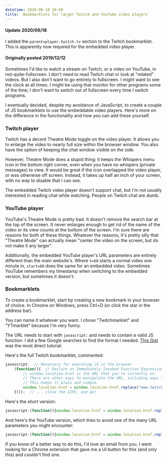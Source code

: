 ```yaml
---
datetime: 2020-06-18 16:49
title:  Bookmarklets for larger Twitch and YouTube video players
---
```


#### Update 2020/06/18

I added the `parent=player.twitch.tv` section to the Twitch bookmarklet. This is apparently now required for the embedded video player.

#### Originally posted 2019/12/12

Sometimes I'd like to watch a stream on Twitch, or a video on YouTube, in not-quite-fullscreen. I don't need to read Twitch chat or look at "related" videos. But I also don't want to go entirely to fullscreen. I might want to see the clock at all times. I might be using that monitor for other programs some of the time; I don't want to switch out of fullscreen every time I switch programs.

I eventually decided, despite my avoidance of JavaScript, to create a couple of JS bookmarklets to use the embeddable video players. Here's more on the difference in the functionality and how you can add these yourself.

### Twitch player

Twitch has a decent Theatre Mode toggle on the video player. It allows you to enlarge the video to nearly full size within the browser window. You also have the option of keeping the chat window visible on the side.

However, Theatre Mode does a stupid thing: it keeps the Whispers menu icon in the bottom right corner, even when you have no whispers (private messages) to view. It would be great if the icon overlapped the video player, or was otherwise off screen. Instead, it takes up half an inch of your screen, with no way to disable that I can see.

The embedded Twitch video player doesn't support chat, but I'm not usually interested in reading chat while watching. People on Twitch chat are dumb.

### YouTube player

YouTube's Theatre Mode is pretty bad. It doesn't remove the search bar at the top of the screen. It never enlarges enough to get rid of the name of the video or its view counts at the bottom of the screen. I'm sure there are reasons for both of these things. Whatever the reasons, it's pretty silly that "Theatre Mode" can actually mean "center the video on the screen, but do not make it any larger".

Additionally, the embedded YouTube player's URL parameters are entirely different than the main website's. Where `t=60` starts a normal video one minute in, `start=60` does the same for an embedded video. Sometimes YouTube remembers my timestamp when switching to the embedded version, but sometimes it doesn't.

### Bookmarklets

To create a bookmarklet, start by creating a new bookmark in your browser of choice. In Chrome on Windows, press Ctrl+D (or click the star in the address bar).

You can name it whatever you want. I chose "Twitchmarklet" and "YTmarklet" because I'm very funny.

The URL needs to start with `javascript:` and needs to contain a valid JS function. I did a few Google searches to find the format I needed. [This Gist](https://gist.github.com/caseywatts/c0cec1f89ccdb8b469b1) was the most direct tutorial.

Here's the full Twitch bookmarklet, commented:

```javascript
javascript:  // Necessary for executing JS in the browser
    (function(){  // Declare an Immediately Invoked Function Expression, AKA define a method and execute it immediately
        // window.location.href is the URL that you're currently on.
        // There are other ways to manipulate the URL, including ways to do it without reloading the page or saving to your browser history.
        // This keeps it plain and simple.
        window.location.href = window.location.href.replace("www.twitch.tv/","player.twitch.tv?parent=player.twitch.tv&channel=")  // Replace the URL string...
    })();  // ... close the IIFE, and go!
```

Here's the short version:

```javascript
javascript:(function(){window.location.href = window.location.href.replace("www.twitch.tv/","player.twitch.tv?parent=player.twitch.tv&channel=")})();
```

And here's the YouTube version, which tries to avoid one of the many URL parameters you might encounter:

```javascript
javascript:(function(){window.location.href = window.location.href.replace("watch?v=","embed/").replace("&t=","?start=")})();
```

If you know of a better way to do this, I'd love an email from you. I went looking for a Chrome extension that gave me a UI button for this (and only this) and couldn't find one.
